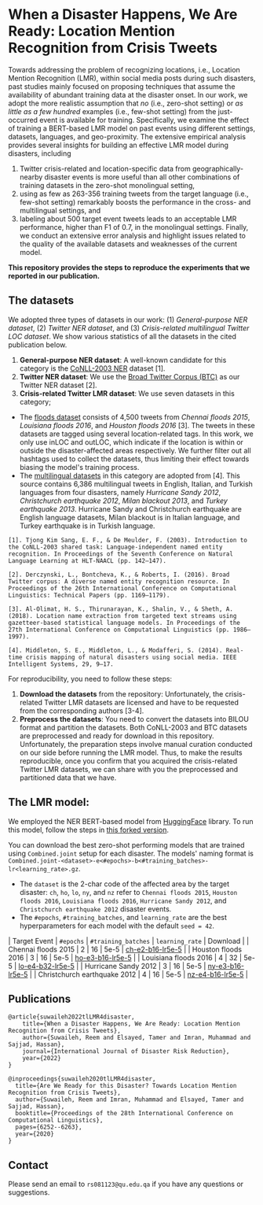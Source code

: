 # When a Disaster Happens, We Are Ready: Location Mention Recognition from Crisis Tweets

Towards addressing the problem of recognizing locations, i.e., Location Mention Recognition (LMR), within social media posts during such disasters, past studies mainly focused on proposing techniques that assume the availability of abundant training data at the disaster onset. In our work, we adopt the more realistic assumption that _no_ (i.e., zero-shot setting) or _as little as a few hundred_ examples (i.e., few-shot setting) from the just-occurred event is available for training. Specifically, we examine the effect of training a BERT-based LMR model on past events using different settings, datasets, languages, and geo-proximity. The extensive empirical analysis provides several insights for building an effective LMR model during disasters, including 
1. Twitter crisis-related and location-specific data from geographically-nearby disaster events is more useful than all other combinations of training datasets in the zero-shot monolingual setting, 
2. using as few as 263-356 training tweets from the target language (i.e., few-shot setting) remarkably boosts the performance in the cross- and multilingual settings, and 
3. labeling about 500 target event tweets leads to an acceptable LMR performance, higher than F1 of 0.7, in the monolingual settings. Finally, we conduct an extensive error analysis and highlight issues related to the quality of the available datasets and weaknesses of the current model.

**This repository provides the steps to reproduce the experiments that we reported in our publication.**

## The datasets

We adopted three types of datasets in our work: (1) _General-purpose NER dataset_, (2) _Twitter NER dataset_, and (3) _Crisis-related multilingual Twitter LOC dataset_. We show various statistics of all the datasets in the cited publication below. 

1. **General-purpose NER dataset**: A well-known candidate for this category is the [CoNLL-2003 NER](https://www.clips.uantwerpen.be/conll2003/ner/) dataset [1]. 
2. **Twitter NER dataset**: We use the [Broad Twitter Corpus (BTC)](https://github.com/GateNLP/broad_twitter_corpus) as our Twitter NER dataset [2].
3. **Crisis-related Twitter LMR dataset**: We use seven datasets in this category; 
- The [floods dataset](https://github.com/halolimat/LNEx) consists of 4,500 tweets from _Chennai floods 2015_, _Louisiana floods 2016_, and _Houston floods 2016_ [3]. The tweets in these datasets are tagged using several location-related tags. In this work, we only use inLOC and outLOC, which indicate if the location is within or outside the disaster-affected areas respectively. We further filter out all hashtags used to collect the datasets, thus limiting their effect towards biasing the model's training process.
- The [multilingual datasets](https://revealproject.eu/geoparse-benchmark-open-dataset/) in this category are adopted from [4]. This source contains 6,386 multilingual tweets in English, Italian, and Turkish languages from four disasters, namely _Hurricane Sandy 2012_, _Christchurch earthquake 2012_, _Milan blackout 2013_, and _Turkey earthquake 2013_. Hurricane Sandy and Christchurch earthquake are English language datasets, Milan blackout is in Italian language, and Turkey earthquake is in Turkish language.

```
[1]. Tjong Kim Sang, E. F., & De Meulder, F. (2003). Introduction to the CoNLL-2003 shared task: Language-independent named entity recognition. In Proceedings of the Seventh Conference on Natural Language Learning at HLT-NAACL (pp. 142–147).

[2]. Derczynski, L., Bontcheva, K., & Roberts, I. (2016). Broad Twitter corpus: A diverse named entity recognition resource. In Proceedings of the 26th International Conference on Computational Linguistics: Technical Papers (pp. 1169–1179).

[3]. Al-Olimat, H. S., Thirunarayan, K., Shalin, V., & Sheth, A. (2018). Location name extraction from targeted text streams using gazetteer-based statistical language models. In Proceedings of the 27th International Conference on Computational Linguistics (pp. 1986–1997).

[4]. Middleton, S. E., Middleton, L., & Modafferi, S. (2014). Real-time crisis mapping of natural disasters using social media. IEEE Intelligent Systems, 29, 9–17.
```

For reproducibility, you need to follow these steps:

1. **Download the datasets** from the repository: Unfortunately, the crisis-related Twitter LMR datasets are licensed and have to be requested from the corresponding authors [3-4]. 
2. **Preprocess the datasets**: You need to convert the datasets into BILOU format and partition the datasets. Both CoNLL-2003 and BTC datasets are preprocessed and ready for download in this repository. Unfortunately, the preparation steps involve manual curation conducted on our side before running the LMR model. Thus, to make the results reproducible, once you confirm that you acquired the crisis-related Twitter LMR datasets, we can share with you the preprocessed and partitioned data that we have.


## The LMR model:
We employed the NER BERT-based model from [HuggingFace](https://huggingface.co/) library. To run this model, follow the steps in [this forked version](https://github.com/rsuwaileh/transformers/tree/master/examples/ner).

You can download the best zero-shot performing models that are trained using `Combined.joint` setup for each disaster. The models' naming format is `Combined.joint-<dataset>-e<#epochs>-b<#training_batches>-lr<learning_rate>.gz`. 

- The `dataset` is the 2-char code of the affected area by the target disaster: `ch`, `ho`, `lo`, `ny`, and `nz` refer to `Chennai floods 2015`, `Houston floods 2016`, `Louisiana floods 2016`, `Hurricane Sandy 2012`, and `Christchurch earthquake 2012` disaster events.  
- The `#epochs`, `#training_batches`, and `learning_rate` are the best hyperparameters for each model with the default `seed = 42`. 

| Target Event | `#epochs` | `#training_batches` | `learning_rate` | Download |
| Chennai floods 2015 | 2 | 16 | 5e-5 | [ch-e2-b16-lr5e-5](https://qucloud-my.sharepoint.com/:u:/g/personal/rs081123_qu_edu_qa/EQ8rkIXFgbFPu1tSObDeyOgBZWpRU8z7ukC0qYwig6Vf3A?e=8d1nvV) |
| Houston floods 2016 | 3 | 16 | 5e-5 | [ho-e3-b16-lr5e-5]() |
| Louisiana floods 2016 | 4 | 32 | 5e-5 | [lo-e4-b32-lr5e-5](https://qucloud-my.sharepoint.com/:u:/g/personal/rs081123_qu_edu_qa/Eb5tTDOycLtOvpi-8uMlG2EB0XDV1fEqf6AsHTiglQUhFw?e=EcF3Gj) |
| Hurricane Sandy 2012 | 3 | 16 | 5e-5 | [ny-e3-b16-lr5e-5]() |
| Christchurch earthquake 2012 | 4 | 16 | 5e-5 | [nz-e4-b16-lr5e-5]() |

## Publications
```
@article{suwaileh2022tlLMR4disaster,
    title={When a Disaster Happens, We Are Ready: Location Mention Recognition from Crisis Tweets},
    author={Suwaileh, Reem and Elsayed, Tamer and Imran, Muhammad and Sajjad, Hassan},
    journal={International Journal of Disaster Risk Reduction},
    year={2022}
}

@inproceedings{suwaileh2020tlLMR4disaster,
  title={Are We Ready for this Disaster? Towards Location Mention Recognition from Crisis Tweets},
  author={Suwaileh, Reem and Imran, Muhammad and Elsayed, Tamer and Sajjad, Hassan},
  booktitle={Proceedings of the 28th International Conference on Computational Linguistics},
  pages={6252--6263},
  year={2020}
}
```

## Contact
Please send an email to `rs081123@qu.edu.qa` if you have any questions or suggestions.
